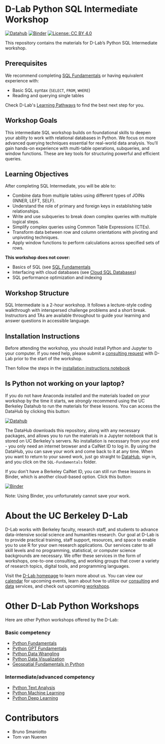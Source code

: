 # D-Lab Python SQL Intermediate Workshop

[![Datahub](https://img.shields.io/badge/launch-datahub-blue)](http://dlab.datahub.berkeley.edu/hub/user-redirect/git-pull?repo=https%3A%2F%2Fgithub.com%2Fdlab-berkeley%2FSQL-Intermediate&urlpath=lab%2Ftree%2FSQL-Intermediate%2F) [![Binder](https://mybinder.org/badge_logo.svg)](https://mybinder.org/v2/gh/dlab-berkeley/SQL-Intermediate/HEAD) [![License: CC BY 4.0](https://img.shields.io/badge/License-CC_BY_4.0-lightgrey.svg)](https://creativecommons.org/licenses/by/4.0/)

This repository contains the materials for D-Lab’s Python SQL Intermediate workshop. 

## Prerequisites

We recommend completing [SQL Fundamentals](https://github.com/dlab-berkeley/Python-SQL-Fundamentals) or having equivalent experience with:
- Basic SQL syntax (`SELECT`, `FROM`, `WHERE`)
- Reading and querying single tables

Check D-Lab's [Learning Pathways](https://dlab-berkeley.github.io/dlab-workshops/python_path.html) to find the best next step for you.

## Workshop Goals

This intermediate SQL workshop builds on foundational skills to deepen your ability to work with relational databases in Python. We focus on more advanced querying techniques essential for real-world data analysis. You’ll gain hands-on experience with multi-table operations, subqueries, and window functions. These are key tools for structuring powerful and efficient queries.

## Learning Objectives

After completing SQL Intermediate, you will be able to:
- Combine data from multiple tables using different types of JOINs (INNER, LEFT, SELF).
- Understand the role of primary and foreign keys in establishing table relationships.
- Write and use subqueries to break down complex queries with multiple logical steps.
- Simplify complex queries using Common Table Expressions (CTEs).
- Transform data between row and column orientations with pivoting and unpivoting techniques.
- Apply window functions to perform calculations across specified sets of rows.

**This workshop does not cover:**
- Basics of SQL (see [SQL Fundamentals](https://github.com/dlab-berkeley/Python-SQL-Fundamentals)
- Interfacing with cloud databases (see [Cloud SQL Databases](https://github.com/dlab-berkeley/Cloud-SQL-Databases))
- SQL performance optimization and indexing

## Workshop Structure

SQL Intermediate is a 2-hour workshop. It follows a lecture-style coding walkthrough with interspersed challenge problems and a short break. Instructors and TAs are available throughout to guide your learning and answer questions in accessible language.

## Installation Instructions

Before attending the workshop, you should install Python and Jupyter to your computer. If you need help, please submit a [consulting request](https://dlab.berkeley.edu/consulting/submit-consulting-request) with D-Lab prior to the start of the workshop.

Then follow the steps in the [installation instructions notebook](SQLite-Setup.ipynb)

## Is Python not working on your laptop?

If you do not have Anaconda installed and the materials loaded on your workshop by the time it starts, we *strongly* recommend using the UC Berkeley Datahub to run the materials for these lessons. You can access the DataHub by clicking this button:

[![Datahub](https://img.shields.io/badge/launch-datahub-blue)](http://dlab.datahub.berkeley.edu/hub/user-redirect/git-pull?repo=https%3A%2F%2Fgithub.com%2Fdlab-berkeley%2FSQL-Intermediate&urlpath=lab%2Ftree%2FSQL-Intermediate%2F)

The DataHub downloads this repository, along with any necessary packages, and allows you to run the materials in a Jupyter notebook that is stored on UC Berkeley's servers. No installation is necessary from your end - you only need an internet browser and a CalNet ID to log in. By using the DataHub, you can save your work and come back to it at any time. When you want to return to your saved work, just go straight to [DataHub](https://datahub.berkeley.edu), sign in, and you click on the `SQL-Fundamentals` folder.

If you don't have a Berkeley CalNet ID, you can still run these lessons in Binder, which is another cloud-based option. Click this button:

[![Binder](https://mybinder.org/badge_logo.svg)](https://mybinder.org/v2/gh/dlab-berkeley/SQL-Intermediate/HEAD)

Note: Using Binder, you unfortunately cannot save your work.

# About the UC Berkeley D-Lab

D-Lab works with Berkeley faculty, research staff, and students to advance data-intensive social science and humanities research. Our goal at D-Lab is to provide practical training, staff support, resources, and space to enable you to use R for your own research applications. Our services cater to all skill levels and no programming, statistical, or computer science backgrounds are necessary. We offer these services in the form of workshops, one-to-one consulting, and working groups that cover a variety of research topics, digital tools, and programming languages.  

Visit the [D-Lab homepage](https://dlab.berkeley.edu/) to learn more about us. You can view our [calendar](https://dlab.berkeley.edu/events/calendar) for upcoming events, learn about how to utilize our [consulting](https://dlab.berkeley.edu/consulting) and [data](https://dlab.berkeley.edu/data) services, and check out upcoming [workshops](https://dlab.berkeley.edu/events/workshops).

# Other D-Lab Python Workshops

Here are other Python workshops offered by the D-Lab:

### Basic competency

* [Python Fundamentals](https://github.com/dlab-berkeley/Python-Fundamentals)
* [Python GPT Fundamentals](https://github.com/dlab-berkeley/python-gpt-fundamentals)
* [Python Data Wrangling](https://github.com/dlab-berkeley/Python-Data-Wrangling)
* [Python Data Visualization](https://github.com/dlab-berkeley/Python-Data-Visualization)
* [Geospatial Fundamentals in Python](https://github.com/dlab-berkeley/Geospatial-Fundamentals-in-Python)

### Intermediate/advanced competency

* [Python Text Analysis](https://github.com/dlab-berkeley/python-text-analysis)
* [Python Machine Learning](https://github.com/dlab-berkeley/python-machine-learning)
* [Python Deep Learning](https://github.com/dlab-berkeley/python-deep-learning)

# Contributors
* Bruno Smaniotto
* Tom van Nuenen
